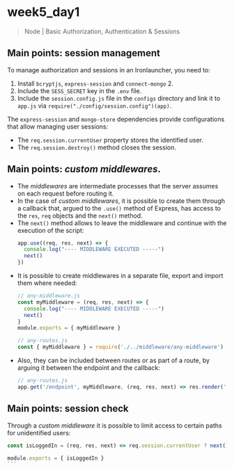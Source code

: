 # week5_day1

> Node | Basic Authorization, Authentication & Sessions


## Main points: session management

To manage authorization and sessions in an Ironlauncher, you need to:
1. Install `bcryptjs`, `express-session` and `connect-mongo` 2.
2. Include the `SESS_SECRET` key in the `.env` file.
3. Include the `session.config.js` file in the `configs` directory and link it to `app.js` via `require("./config/session.config")(app)`.

The `express-session` and `mongo-store` dependencies provide configurations that allow managing user sessions:
- The `req.session.currentUser` property stores the identified user.
- The `req.session.destroy()` method closes the session.


## Main points: *custom middlewares*.
- The *middlewares* are intermediate processes that the server assumes on each request before routing it.
- In the case of *custom middlewares*, it is possible to create them through a callback that, argued to the `.use()` method of Express, has access to the `res`, `req` objects and the `next()` method.
- The `next()` method allows to leave the middleware and continue with the execution of the script:
  ````javascript
  app.use((req, res, next) => {
    console.log("---- MIDDLEWARE EXECUTED -----")
    next()
  })
  ````
- It is possible to create middlewares in a separate file, export and import them where needed:
  ````javascript
  // any-middleware.js
  const myMiddleware = (req, res, next) => {
    console.log("---- MIDDLEWARE EXECUTED -----")
    next()
  }
  module.exports = { myMiddleware }
  ````
  ````javascript 
  // any-routes.js
  const { myMiddleware } = require('./../middleware/any-middleware')
  ````
- Also, they can be included between routes or as part of a route, by arguing it between the endpoint and the callback:
  ````javascript
  // any-routes.js
  app.get('/endpoint', myMiddleware, (req, res, next) => res.render('any-view'))
  ````
  
## Main points: session check
Through a _custom middleware_ it is possible to limit access to certain paths for unidentified users:
````javascript
const isLoggedIn = (req, res, next) => req.session.currentUser ? next() : res.render('forbidden')

module.exports = { isLoggedIn }
```
